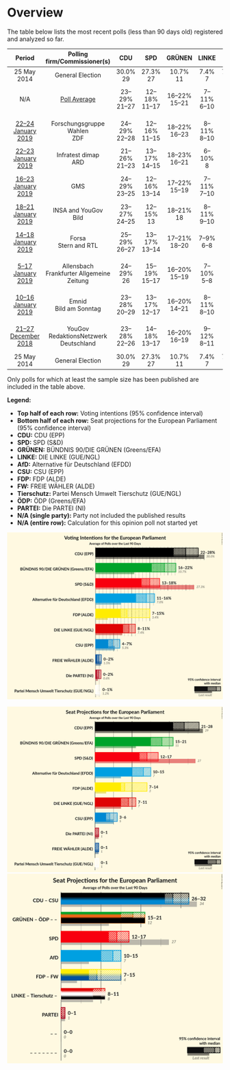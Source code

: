 # Overview

The table below lists the most recent polls (less than 90 days old) registered and analyzed so far.

| Period     | Polling firm/Commissioner(s) | CDU | SPD | GRÜNEN | LINKE | AfD | CSU | FDP | FW | Tierschutz | ÖDP | PARTEI |
|:----------:|:----------------------------:|:--:|:--:|:--:|:--:|:--:|:--:|:--:|:--:|:--:|:--:|:--:|
| 25 May 2014 | General Election | 30.0% <br> 29 | 27.3% <br> 27 | 10.7% <br> 11 | 7.4% <br> 7 | 7.0% <br> 7 | 5.3% <br> 5 | 3.4% <br> 3 | 1.5% <br> 1 | 1.2% <br> 1 | 0.6% <br> 1 | 0.6% <br> 1 |
| N/A | [Poll Average](average.html) | 23–29% <br> 21–27 | 12–18% <br> 11–17 | 16–22% <br> 15–21 | 7–11% <br> 6–10 | 11–16% <br> 11–15 | 4–6% <br> 3–6 | 7–11% <br> 7–10 | 0–2% <br> 0–2 | 0–1% <br> 0–1 | N/A <br> N/A | 0–2% <br> 1–2 |
| [22–24 January 2019](2019-01-24-ForschungsgruppeWahlen.html) | Forschungsgruppe Wahlen <br> ZDF | 24–29% <br> 22–28 | 12–16% <br> 11–15 | 18–22% <br> 16–23 | 8–11% <br> 8–10 | 11–15% <br> 10–14 | 4–6% <br> 4–6 | 7–10% <br> 6–9 | 1–2% <br> 1–2 | 0–1% <br> 0–2 | N/A <br> N/A | 1–2% <br> 1–2 |
| [22–23 January 2019](2019-01-23-Infratestdimap.html) | Infratest dimap <br> ARD | 21–26% <br> 21–23 | 13–17% <br> 14–15 | 18–23% <br> 16–21 | 6–10% <br> 8 | 13–17% <br> 14 | 3–6% <br> 4–5 | 7–11% <br> 8–10 | 1–2% <br> 1 | 0–1% <br> 0–1 | N/A <br> N/A | 1–2% <br> 1–2 |
| [16–23 January 2019](2019-01-23-GMS.html) | GMS | 24–29% <br> 23–25 | 12–16% <br> 13–14 | 17–22% <br> 15–19 | 7–11% <br> 7–10 | 11–15% <br> 11–15 | 4–6% <br> 4–5 | 8–12% <br> 9–11 | 0–2% <br> 0–2 | 0–1% <br> 0–1 | N/A <br> N/A | 0–2% <br> 1 |
| [18–21 January 2019](2019-01-21-INSAandYouGov.html) | INSA and YouGov <br> Bild | 23–27% <br> 24–25 | 12–15% <br> 13 | 18–21% <br> 18 | 8–11% <br> 9–10 | 12–15% <br> 12 | 5–7% <br> 5 | 8–11% <br> 9–10 | 0–1% <br> 1 | 0–1% <br> 1 | N/A <br> N/A | 0–1% <br> 1 |
| [14–18 January 2019](2019-01-18-Forsa.html) | Forsa <br> Stern and RTL | 25–29% <br> 26–27 | 13–17% <br> 13–14 | 17–21% <br> 18–20 | 7–9% <br> 6–8 | 11–14% <br> 11–13 | 4–6% <br> 4–5 | 8–10% <br> 8–9 | 1–2% <br> 1 | 0–1% <br> 0–1 | N/A <br> N/A | 1–2% <br> 1–2 |
| [5–17 January 2019](2019-01-17-Allensbach.html) | Allensbach <br> Frankfurter Allgemeine Zeitung | 24–29% <br> 26 | 15–19% <br> 15–17 | 16–20% <br> 15–19 | 7–10% <br> 5–8 | 11–15% <br> 12–13 | 4–6% <br> 4 | 7–10% <br> 7–9 | 0–1% <br> 1 | 0–1% <br> 0–1 | N/A <br> N/A | 0–1% <br> 1–2 |
| [10–16 January 2019](2019-01-16-Emnid.html) | Emnid <br> Bild am Sonntag | 23–28% <br> 20–29 | 13–17% <br> 12–17 | 16–20% <br> 14–21 | 8–11% <br> 8–10 | 12–16% <br> 13–15 | 4–6% <br> 3–5 | 7–10% <br> 7–9 | 1–2% <br> 1–2 | 1–2% <br> 0–2 | N/A <br> N/A | 1–2% <br> 1–2 |
| [21–27 December 2018](2018-12-27-YouGov.html) | YouGov <br> RedaktionsNetzwerk Deutschland | 23–28% <br> 22–26 | 14–18% <br> 13–17 | 16–20% <br> 16–19 | 9–12% <br> 8–11 | 12–16% <br> 12–15 | 4–6% <br> 3–5 | 7–9% <br> 7–9 | 0–1% <br> 0–1 | 0–1% <br> 0–1 | N/A <br> N/A | 0–1% <br> 0–1 |
| 25 May 2014 | General Election | 30.0% <br> 29 | 27.3% <br> 27 | 10.7% <br> 11 | 7.4% <br> 7 | 7.0% <br> 7 | 5.3% <br> 5 | 3.4% <br> 3 | 1.5% <br> 1 | 1.2% <br> 1 | 0.6% <br> 1 | 0.6% <br> 1 |

Only polls for which at least the sample size has been published are included in the table above.

**Legend:**
+ **Top half of each row:** Voting intentions (95% confidence interval)
+ **Bottom half of each row:** Seat projections for the European Parliament (95% confidence interval)
+ **CDU:** CDU (EPP)
+ **SPD:** SPD (S&D)
+ **GRÜNEN:** BÜNDNIS 90/DIE GRÜNEN (Greens/EFA)
+ **LINKE:** DIE LINKE (GUE/NGL)
+ **AfD:** Alternative für Deutschland (EFDD)
+ **CSU:** CSU (EPP)
+ **FDP:** FDP (ALDE)
+ **FW:** FREIE WÄHLER (ALDE)
+ **Tierschutz:** Partei Mensch Umwelt Tierschutz (GUE/NGL)
+ **ÖDP:** ÖDP (Greens/EFA)
+ **PARTEI:** Die PARTEI (NI)
+ **N/A (single party):** Party not included the published results
+ **N/A (entire row):** Calculation for this opinion poll not started yet


![Graph with voting intentions not yet produced](average.png "Voting Intentions")

![Graph with seats not yet produced](average-seats.png "Seats")
![Graph with coalitions seats not yet produced](average-coalitions-seats.png "Coalitions Seats")
